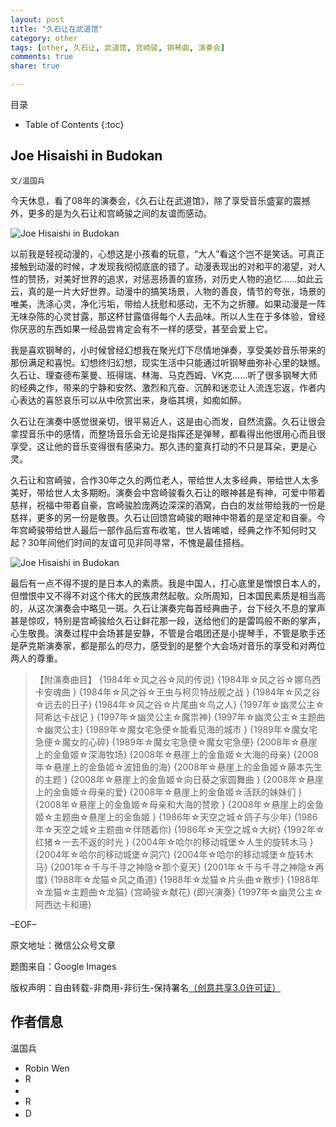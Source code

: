 ```yaml
---
layout: post
title: "久石让在武道馆"
category: other
tags: [other, 久石让, 武道馆, 宫崎骏, 钢琴曲, 演奏会]
comments: true
share: true

---
```



目录

* Table of Contents
{:toc}

## Joe Hisaishi in Budokan ##

`文/温国兵`

今天休息，看了08年的演奏会，《久石让在武道馆》，除了享受音乐盛宴的震撼外，更多的是为久石让和宫崎骏之间的友谊而感动。

![Joe Hisaishi in Budokan](http://i.imgur.com/pUH7K2x.jpg)

以前我是轻视动漫的，心想这是小孩看的玩意，“大人”看这个岂不是笑话。可真正接触到动漫的时候，才发现我彻彻底底的错了。动漫表现出的对和平的渴望，对人性的赞扬，对美好世界的追求，对惩恶扬善的宣扬，对历史人物的追忆……如此云云，真的是一片大好世界。动漫中的搞笑场景，人物的善良，情节的夸张，场景的唯美，洗涤心灵，净化污垢，带给人抚慰和感动，无不为之折腰。如果动漫是一阵无味杂陈的心灵甘露，那这杯甘露值得每个人去品味。所以人生在于多体验，曾经你厌恶的东西如果一经品尝肯定会有不一样的感受，甚至会爱上它。

我是喜欢钢琴的，小时候曾经幻想我在聚光灯下尽情地弹奏，享受美妙音乐带来的那份满足和喜悦。幻想终归幻想，现实生活中只能通过听钢琴曲弥补心里的缺憾。久石让、理查德布莱曼、班得瑞、林海、马克西姆、VK克……听了很多钢琴大师的经典之作，带来的宁静和安然、激烈和亢奋、沉醉和迷恋让人流连忘返，作者内心表达的喜怒哀乐可以从中欣赏出来，身临其境，如痴如醉。

久石让在演奏中感觉很亲切，很平易近人，这是由心而发，自然流露。久石让很会拿捏音乐中的感情，而整场音乐会无论是指挥还是弹琴，都看得出他很用心而且很享受，这让他的音乐变得很有感染力。那久违的童真打动的不只是耳朵，更是心灵。

久石让和宫崎骏，合作30年之久的两位老人，带给世人太多经典，带给世人太多美好，带给世人太多期盼。演奏会中宫崎骏看久石让的眼神甚是有神，可爱中带着慈祥，祝福中带着自豪，宫崎骏脸庞两边深深的酒窝，白白的发丝带给我的一份是慈祥，更多的另一份是敬畏。久石让回馈宫崎骏的眼神中带着的是坚定和自豪。今年宫崎骏带给世人最后一部作品后宣布收笔，世人皆唏嘘，经典之作不知何时又起？30年间他们时间的友谊可见非同寻常，不愧是最佳搭档。 

![Joe Hisaishi in Budokan](http://i.imgur.com/mxUjGtQ.jpg)

最后有一点不得不提的是日本人的素质。我是中国人，打心底里是憎恨日本人的，但憎恨中又不得不对这个伟大的民族肃然起敬。众所周知，日本国民素质是相当高的，从这次演奏会中略见一斑。久石让演奏完每首经典曲子，台下经久不息的掌声甚是惊叹，特别是宫崎骏给久石让鲜花那一段，送给他们的是雷鸣般不断的掌声，心生敬畏。演奏过程中会场甚是安静，不管是合唱团还是小提琴手，不管是歌手还是萨克斯演奏家，都是那么的尽力，感受到的是整个大会场对音乐的享受和对两位两人的尊重。

> 【附演奏曲目】
> {1984年☆风之谷☆风的传说}
> {1984年☆风之谷☆娜乌西卡安魂曲 }
> {1984年☆风之谷☆王虫与柯贝特战舰之战 }
> {1984年☆风之谷☆远去的日子}
> {1984年☆风之谷☆片尾曲☆鸟之人}
> {1997年☆幽灵公主☆阿希达卡战记 }
> {1997年☆幽灵公主☆魔祟神}
> {1997年☆幽灵公主☆主题曲☆幽灵公主}
> {1989年☆魔女宅急便☆能看见海的城市 }
> {1989年☆魔女宅急便☆魔女的心碎}
> {1989年☆魔女宅急便☆魔女宅急便}
> {2008年☆悬崖上的金鱼姬☆深海牧场}
> {2008年☆悬崖上的金鱼姬☆大海的母亲}
> {2008年☆悬崖上的金鱼姬☆波妞鱼的海}
> {2008年☆悬崖上的金鱼姬☆藤本先生的主题 }
> {2008年☆悬崖上的金鱼姬☆向日葵之家圆舞曲 }
> {2008年☆悬崖上的金鱼姬☆母亲的爱}
> {2008年☆悬崖上的金鱼姬☆活跃的妹妹们 }
> {2008年☆悬崖上的金鱼姬☆母亲和大海的赞歌 }
> {2008年☆悬崖上的金鱼姬☆主题曲☆悬崖上的金鱼姬 }
> {1986年☆天空之城☆鸽子与少年}
> {1986年☆天空之城☆主题曲☆伴随着你}
> {1986年☆天空之城☆大树}
> {1992年☆红猪☆一去不返的时光 }
> {2004年☆哈尔的移动城堡☆人生的旋转木马 }
> {2004年☆哈尔的移动城堡☆洞穴}
> {2004年☆哈尔的移动城堡☆旋转木马}
> {2001年☆千与千寻之神隐☆那个夏天}
> {2001年☆千与千寻之神隐☆再度}
> {1988年☆龙猫☆风之甬道}
> {1988年☆龙猫☆片头曲☆散步}
> {1988年☆龙猫☆主题曲☆龙猫}
> {宫崎骏☆献花}
> {即兴演奏}
> {1997年☆幽灵公主☆阿西达卡和珊}

–EOF–

原文地址：微信公众号文章

题图来自：Google Images

版权声明：自由转载-非商用-非衍生-保持署名<a href="http://creativecommons.org/licenses/by-nc-nd/3.0/deed.zh" target="_blank">（创意共享3.0许可证）</a>

## 作者信息 ##

温国兵

* Robin Wen
* <a href="mailto:dbarobinwen@gmail.com"><img src="http://i.imgur.com/7yOaC7C.png" title="Robin's Gmail" border="0" height="16px" width="16px" alt="Robin's Gmail" /></a>
* <a href="https://github.com/dbarobin" target="_blank"><i class="fa fa-github"></i></a>
* <a href="https://dbarobin.github.io/" target="_blank"><img src="http://i.imgur.com/dEfMkyt.jpg" title="Robin's Blog" border="0" alt="Robin's Blog" height="16px" width="16px" /></a>
* <a href="http://blog.csdn.net/justdb" target="_blank"><img src="http://i.imgur.com/BROigUO.jpg" title="DBA@Robin's CSDN" height="16px" width="16px" border="0" alt="DBA@Robin's CSDN" /></a>